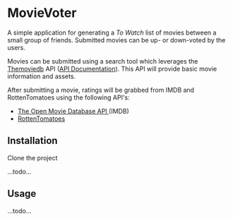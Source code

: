 MovieVoter
==========

A simple application for generating a *To Watch* list of movies between a small group of friends.
Submitted movies can be up- or down-voted by the users.

Movies can be submitted using a search tool which leverages the [Themoviedb](http://www.themoviedb.org/) API ([API Documentation](http://www.themoviedb.org/documentation/api)).
This API will provide basic movie information and assets.

After submitting a movie, ratings will be grabbed from IMDB and RottenTomatoes using the following API's:
* [The Open Movie Database API ](http://www.omdbapi.com/) (IMDB)
* [RottenTomatoes](http://developer.rottentomatoes.com/)

Installation
------------
Clone the project

...todo...


Usage
-----
...todo...